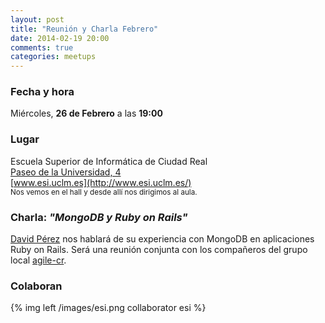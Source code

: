 ```yaml
---
layout: post
title: "Reunión y Charla Febrero"
date: 2014-02-19 20:00
comments: true
categories: meetups
---
```


### Fecha y hora

Miércoles, **26 de Febrero** a las **19:00**

### Lugar

Escuela Superior de Informática de Ciudad Real  
[Paseo de la Universidad, 4](http://goo.gl/maps/VY85X)  
[www.esi.uclm.es](http://www.esi.uclm.es/)  
<small>Nos vemos en el hall y desde allí nos dirigimos al aula.</small>

<!-- more -->

### Charla: *"MongoDB y Ruby on Rails"*

[David Pérez](http://www.dpzaba.com/) nos hablará de su experiencia con
MongoDB en aplicaciones Ruby on Rails. Será una reunión conjunta con los
compañeros del grupo local [agile-cr](https://sites.google.com/site/agileciudadreal/).

### Colaboran

{% img left /images/esi.png collaborator esi %}
